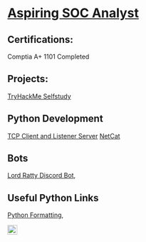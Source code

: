 <h1> <a href="https://www.linkedin.com/in/brent-garren//">Aspiring SOC Analyst</h1></a> <a 
<p>
<h2>Certifications:</h2>

Comptia A+ 1101 Completed

<h2>Projects:</h2>

<a href="https://github.com/brentgarren/TryHackMe/blob/main/README.md">	TryHackMe Selfstudy</a>








<h2> Python Development</h2>
   
<a href="https://github.com/brentgarren/TCP_Client-Server/blob/main/README.md">	TCP Client and Listener Server</a>
<a href="https://github.com/brentgarren/bhp/blob/master/netcat.py">	NetCat</a>
<h2>Bots</h2> 
   <a href="https://github.com/brentgarren/Lord-Ratty-Bot">Lord Ratty Discord Bot</a>,
<p>
<h2> Useful Python Links</h2>
   <a href="https://peps.python.org/pep-0008">Python Formatting</a>,
  <p><p>
  
 
 
 
  
[<img align="left" alt="Brentgarren | LinkedIn" width="22px" src="https://cdn.jsdelivr.net/npm/simple-icons@v3/icons/linkedin.svg" />][linkedin]

[linkedin]: https://www.linkedin.com/in/brent-garren/

<!--
**brentgarren/brentgarren** is a ✨ _special_ ✨ repository because its `README.md` (this file) appears on your GitHub profile.

Here are some ideas to get you started:

- 🔭 I’m currently working on ...
- 🌱 I’m currently learning ...
- 👯 I’m looking to collaborate on ...
- 🤔 I’m looking for help with ...
- 💬 Ask me about ...
- 📫 How to reach me: ...
- 😄 Pronouns: ...
- ⚡ Fun fact: ...
-->
